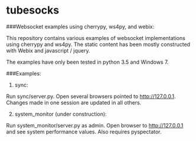 # tubesocks

###Websocket examples using cherrypy, ws4py, and webix:

This repository contains various examples of websocket implementations using cherrypy and ws4py.  The static content has
been mostly constructed with Webix and javascript / jquery.
 
The examples have only been tested in python 3.5 and Windows 7.

###Examples:
1. sync:

Run sync/server.py.  Open several browsers pointed to http://127.0.0.1.  Changes made in one session are updated in all 
others.

2.  system_monitor (under construction):

Run system_monitor/server.py as admin.  Open browser to http://127.0.0.1 and see system performance values.  Also 
requires pyspectator.